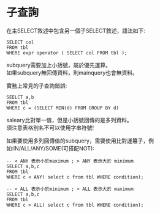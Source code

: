 # 子查詢
在主SELECT敘述中包含另一個子SELECT敘述，語法如下:  
```
SELECT col 
FROM tbl
WHERE expr operator ( SELECT col FROM tbl );
```

subquery需要加上小括號，屬於優先運算。  
如果subquery無回傳資料，則mainquery也會無資料。  

實務上常見的子查詢錯誤:  
```
SEELCT a,b 
FROM tbl
WHERE c = (SELECT MIN(d) FROM GROUP BY d)
```
saleary比對單一值，但是小括號回傳的是多列資料。  
須注意表格別名不可以使用字串符號!  

如果要使用多列回傳值的subquery，需要使用比對運篹子，例如:IN/ALL/ANY/SOME(可搭配NOT):  
```
-- < ANY 表示小於maximum ; > ANY 表示大於 minimum
SELECT a,b,c 
FROM tbl
WHERE c < ANY( select c from tbl WHERE condition);

-- < ALL 表示小於minimum ; > ALL 表示大於 maximum
SELECT a,b,c 
FROM tbl
WHERE c > ALL( select c from tbl WHERE condition);
```


